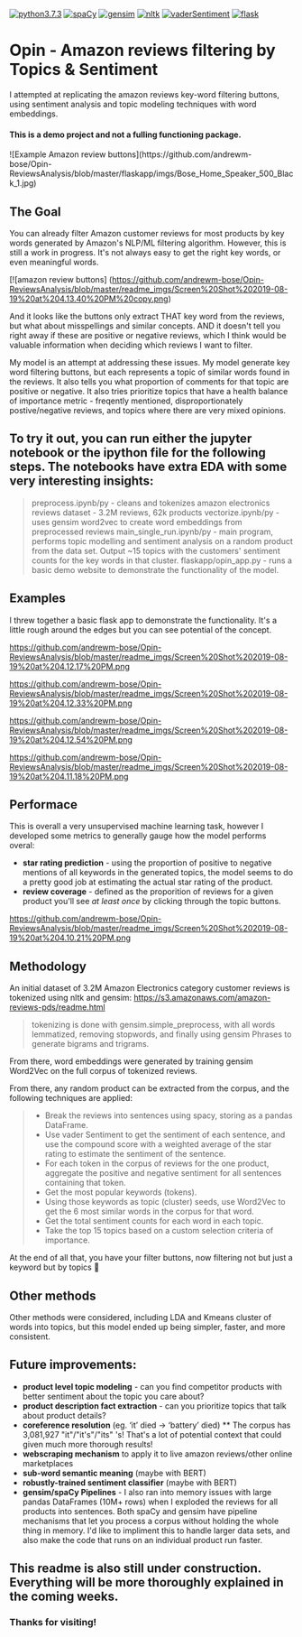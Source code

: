 [![python3.7.3](https://img.shields.io/badge/python-3.7.3-orange)](https://spacy.io)
[![spaCy](https://img.shields.io/badge/-spaCy-blue)](https://spacy.io)
[![gensim](https://img.shields.io/badge/gensim-Word2Vec-blue)](https://radimrehurek.com/gensim/)
[![nltk](https://img.shields.io/badge/-nltk-orange)](https://www.nltk.org)
[![vaderSentiment](https://img.shields.io/badge/-vaderSentiment-24292E)](https://github.com/cjhutto/vaderSentiment)
[![flask](https://img.shields.io/badge/-flask-363B3D)](https://palletsprojects.com/p/flask/)

# Opin - Amazon reviews filtering by Topics & Sentiment

I attempted at replicating the amazon reviews key-word filtering buttons, using sentiment analysis and topic modeling techniques with word embeddings.

#### This is a demo project and not a fulling functioning package.

<INSERT EXAMPLE AMAZON REVIEW BUTTONS>
![Example Amazon review buttons](https://github.com/andrewm-bose/Opin-ReviewsAnalysis/blob/master/flaskapp/imgs/Bose_Home_Speaker_500_Black_1.jpg)

## The Goal

You can already filter Amazon customer reviews for most products by key words generated by Amazon's NLP/ML filtering algorithm. However, this is still a work in progress. It's not always easy to get the right key words, or even meaningful words.

[![amazon review buttons] (https://github.com/andrewm-bose/Opin-ReviewsAnalysis/blob/master/readme_imgs/Screen%20Shot%202019-08-19%20at%204.13.40%20PM%20copy.png)
  
And it looks like the buttons only extract THAT key word from the reviews, but what about misspellings and similar concepts. AND it doesn't tell you right away if these are positive or negative reviews, which I think would be valuable information when deciding which reviews I want to filter.

My model is an attempt at addressing these issues. My model generate key word filtering buttons, but each represents a topic of similar words found in the reviews. It also tells you what proportion of comments for that topic are positive or negative. It also tries prioritize topics that have a health balance of importance metric - freqently mentioned, disproportionately postive/negative reviews, and topics where there are very mixed opinions.


## To try it out, you can run either the jupyter notebook or the ipython file for the following steps. The notebooks have extra EDA with some very interesting insights:
> preprocess.ipynb/py - cleans and tokenizes amazon electronics reviews dataset - 3.2M reviews, 62k products
> vectorize.ipynb/py - uses gensim word2vec to create word embeddings from preprocessed reviews
> main_single_run.ipynb/py - main program, performs topic modelling and sentiment analysis on a random product from the data set. Output ~15 topics with the customers' sentiment counts for the key words in that cluster.
> flaskapp/opin_app.py - runs a basic demo website to demonstrate the functionality of the model.


## Examples

I threw together a basic flask app to demonstrate the functionality. It's a little rough around the edges but you can see potential of the concept.

https://github.com/andrewm-bose/Opin-ReviewsAnalysis/blob/master/readme_imgs/Screen%20Shot%202019-08-19%20at%204.12.17%20PM.png

https://github.com/andrewm-bose/Opin-ReviewsAnalysis/blob/master/readme_imgs/Screen%20Shot%202019-08-19%20at%204.12.33%20PM.png

https://github.com/andrewm-bose/Opin-ReviewsAnalysis/blob/master/readme_imgs/Screen%20Shot%202019-08-19%20at%204.12.54%20PM.png

https://github.com/andrewm-bose/Opin-ReviewsAnalysis/blob/master/readme_imgs/Screen%20Shot%202019-08-19%20at%204.11.18%20PM.png

## Performace

This is overall a very unsupervised machine learning task, however I developed some metrics to generally gauge how the model performs overal:
* **star rating prediction** - using the proportion of positive to negative mentions of all keywords in the generated topics, the model seems to do a pretty good job at estimating the actual star rating of the product.
* **review coverage** - defined as the proporition of reviews for a given product you'll see *at least once* by clicking through the topic buttons.

https://github.com/andrewm-bose/Opin-ReviewsAnalysis/blob/master/readme_imgs/Screen%20Shot%202019-08-19%20at%204.10.21%20PM.png


## Methodology
An initial dataset of 3.2M Amazon Electronics category customer reviews is tokenized using nltk and gensim: https://s3.amazonaws.com/amazon-reviews-pds/readme.html
>tokenizing is done with gensim.simple_preprocess, with all words lemmatized, removing stopwords, and finally using gensim Phrases to generate bigrams and trigrams.

From there, word embeddings were generated by training gensim Word2Vec on the full corpus of tokenized reviews.

From there, any random product can be extracted from the corpus, and the following techniques are applied:
>* Break the reviews into sentences using spacy, storing as a pandas DataFrame.
>* Use vader Sentiment to get the sentiment of each sentence, and use the compound score with a weighted average of the star rating to estimate the sentiment of the sentence.
>* For each token in the corpus of reviews for the one product, aggregate the positive and negative sentiment for all sentences containing that token.
>* Get the most popular keywords (tokens).
>* Using those keywords as topic (cluster) seeds, use Word2Vec to get the 6 most similar words in the corpus for that word.
>* Get the total sentiment counts for each word in each topic.
>* Take the top 15 topics based on a custom selection criteria of importance.

At the end of all that, you have your filter buttons, now filtering not but just a keyword but by topics :tada:

## Other methods
Other methods were considered, including LDA and Kmeans cluster of words into topics, but this model ended up being simpler, faster, and more consistent.

## Future improvements:
* **product level topic modeling** - can you find competitor products with better sentiment about the topic you care about?
* **product description fact extraction** - can you prioritize topics that talk about product details?
* **coreference resolution** (eg. ‘it’ died -> ‘battery’ died)
** The corpus has 3,081,927 "it"/"it's"/"its" 's! That's a lot of potential context that could given much more thorough results!
* **webscraping mechanism** to apply it to live amazon reviews/other online marketplaces
* **sub-word semantic meaning** (maybe with BERT)
* **robustly-trained sentiment classifier** (maybe with BERT)
* **gensim/spaCy Pipelines** - I also ran into memory issues with large pandas DataFrames (10M+ rows) when I exploded the reviews for all products into sentences. Both spaCy and gensim have pipeline mechanisms that let you process a corpus without holding the whole thing in memory. I'd like to impliment this to handle larger data sets, and also make the code that runs on an individual product run faster.

## This readme is also still under construction. Everything will be more thoroughly explained in the coming weeks.

### Thanks for visiting!
